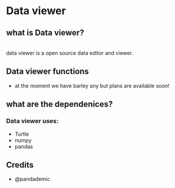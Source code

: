 # Data viewer

## what is Data viewer?
<br>
data viewer is a open source data editor and viewer.

## Data viewer functions
- at the moment we have barley any but plans are available soon!

## what are the dependenices?
### Data viewer uses:
- Turtle
- numpy
- pandas

## Credits
- @pandademic
